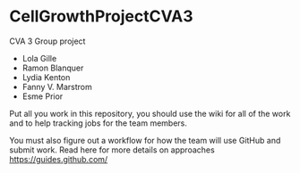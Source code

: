 # CellGrowthProjectCVA3
CVA 3 Group project

* Lola Gille
* Ramon Blanquer
* Lydia Kenton
* Fanny V. Marstrom
* Esme Prior

Put all you work in this repository, you should use the wiki for all of the work and to help tracking jobs for the team members.

You must also figure out a workflow for how the team will use GitHub and submit work. Read here for more details on approaches https://guides.github.com/
